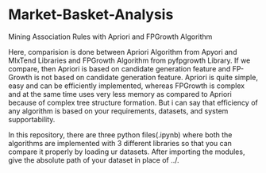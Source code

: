 # Market-Basket-Analysis
Mining Association Rules with Apriori and FPGrowth Algorithm

Here, comparision is done between Apriori Algorithm from Apyori and MlxTend Libraries and FPGrowth Algorithm from pyfpgrowth Library.
If we compare, then Apriori is based on candidate generation feature and FP-Growth is not based on candidate generation feature.
Apriori is quite simple, easy and can be efficiently implemented, whereas FPGrowth is complex and at the same time uses very less memory as compared to Apriori because of complex tree structure formation.
But i can say that efficiency of any algorithm is based on your requirements, datasets, and system supportability.

In this repository, there are three python files(.ipynb) where both the algorithms are implemented with 3 different libraries so that you can compare it properly by loading ur datasets.
After importing the modules, give the absolute path of your dataset in place of ../.
